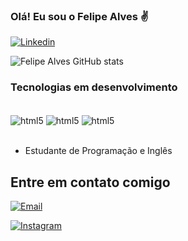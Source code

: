 

### Olá! Eu sou o Felipe Alves ✌️

[![Linkedin](	https://img.shields.io/badge/LinkedIn-0077B5?style=for-the-badge&logo=linkedin&logoColor=white)](https://www.linkedin.com/in/felipe-alves-coelho-vieira-771822232/)


![Felipe Alves GitHub stats](https://github-readme-stats.vercel.app/api?username=felipecoelhoo&show_icons=true&theme=merko)

### Tecnologias em desenvolvimento

<div style="display: inline_block"><br/>
<img align="center" alt='html5' src=	https://img.shields.io/badge/HTML5-E34F26?style=for-the-badge&logo=html5&logoColor=white><img/>
<img align="center" alt='html5' src=		https://img.shields.io/badge/CSS3-1572B6?style=for-the-badge&logo=css3&logoColor=white><img/>
<img align="center" alt='html5' src=		https://img.shields.io/badge/JavaScript-F7DF1E?style=for-the-badge&logo=javascript&logoColor=black><img/>
</div><br/>

- Estudante de Programação e Inglês

## Entre em contato comigo

[![Email](https://img.shields.io/badge/Gmail-D14836?style=for-the-badge&logo=gmail&logoColor=white)](felipealvescoelho10@gmail.com)

[![Instagram](https://img.shields.io/badge/Instagram-E4405F?style=for-the-badge&logo=instagram&logoColor=white)](https://www.instagram.com/fe.alvezz/)